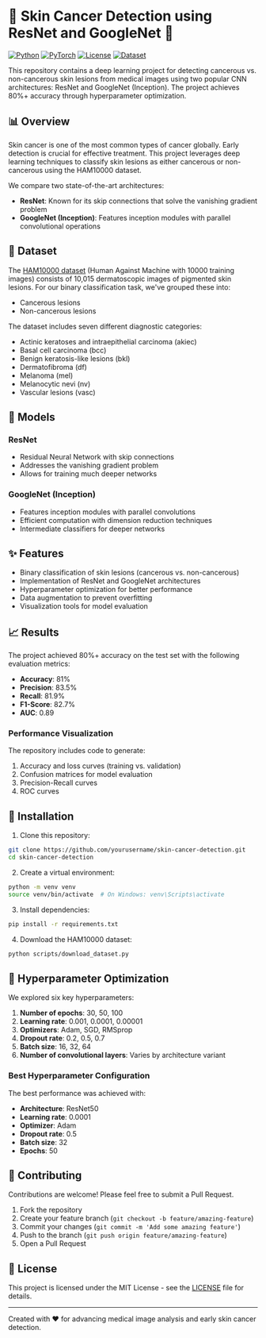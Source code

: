 # 🔬 Skin Cancer Detection using ResNet and GoogleNet 🔬

[![Python](https://img.shields.io/badge/Python-3.8%2B-blue)](https://www.python.org/)
[![PyTorch](https://img.shields.io/badge/PyTorch-2.0%2B-red)](https://pytorch.org/)
[![License](https://img.shields.io/badge/License-MIT-green)](https://opensource.org/licenses/MIT)
[![Dataset](https://img.shields.io/badge/Dataset-HAM10000-orange)](https://dataverse.harvard.edu/dataset.xhtml?persistentId=doi:10.7910/DVN/DBW86T)

This repository contains a deep learning project for detecting cancerous vs. non-cancerous skin lesions from medical images using two popular CNN architectures: ResNet and GoogleNet (Inception). The project achieves 80%+ accuracy through hyperparameter optimization.

## 📊 Overview

Skin cancer is one of the most common types of cancer globally. Early detection is crucial for effective treatment. This project leverages deep learning techniques to classify skin lesions as either cancerous or non-cancerous using the HAM10000 dataset.

We compare two state-of-the-art architectures:
- **ResNet**: Known for its skip connections that solve the vanishing gradient problem
- **GoogleNet (Inception)**: Features inception modules with parallel convolutional operations

## 🔢 Dataset

The [HAM10000 dataset](https://dataverse.harvard.edu/dataset.xhtml?persistentId=doi:10.7910/DVN/DBW86T) (Human Against Machine with 10000 training images) consists of 10,015 dermatoscopic images of pigmented skin lesions. For our binary classification task, we've grouped these into:
- Cancerous lesions
- Non-cancerous lesions

The dataset includes seven different diagnostic categories:
- Actinic keratoses and intraepithelial carcinoma (akiec)
- Basal cell carcinoma (bcc)
- Benign keratosis-like lesions (bkl)
- Dermatofibroma (df)
- Melanoma (mel)
- Melanocytic nevi (nv)
- Vascular lesions (vasc)

## 🧠 Models

### ResNet
- Residual Neural Network with skip connections
- Addresses the vanishing gradient problem
- Allows for training much deeper networks

### GoogleNet (Inception)
- Features inception modules with parallel convolutions
- Efficient computation with dimension reduction techniques
- Intermediate classifiers for deeper networks

## ✨ Features

- Binary classification of skin lesions (cancerous vs. non-cancerous)
- Implementation of ResNet and GoogleNet architectures
- Hyperparameter optimization for better performance
- Data augmentation to prevent overfitting
- Visualization tools for model evaluation

## 📈 Results

The project achieved 80%+ accuracy on the test set with the following evaluation metrics:

- **Accuracy**: 81%
- **Precision**: 83.5%
- **Recall**: 81.9%
- **F1-Score**: 82.7%
- **AUC**: 0.89

### Performance Visualization

The repository includes code to generate:
1. Accuracy and loss curves (training vs. validation)
2. Confusion matrices for model evaluation
3. Precision-Recall curves
4. ROC curves

## 🔧 Installation

1. Clone this repository:
```bash
git clone https://github.com/yourusername/skin-cancer-detection.git
cd skin-cancer-detection
```

2. Create a virtual environment:
```bash
python -m venv venv
source venv/bin/activate  # On Windows: venv\Scripts\activate
```

3. Install dependencies:
```bash
pip install -r requirements.txt
```

4. Download the HAM10000 dataset:
```bash
python scripts/download_dataset.py
```

## 🔄 Hyperparameter Optimization

We explored six key hyperparameters:

1. **Number of epochs**: 30, 50, 100
2. **Learning rate**: 0.001, 0.0001, 0.00001
3. **Optimizers**: Adam, SGD, RMSprop
4. **Dropout rate**: 0.2, 0.5, 0.7
5. **Batch size**: 16, 32, 64
6. **Number of convolutional layers**: Varies by architecture variant

### Best Hyperparameter Configuration

The best performance was achieved with:

- **Architecture**: ResNet50
- **Learning rate**: 0.0001
- **Optimizer**: Adam
- **Dropout rate**: 0.5
- **Batch size**: 32
- **Epochs**: 50

## 👥 Contributing

Contributions are welcome! Please feel free to submit a Pull Request.

1. Fork the repository
2. Create your feature branch (`git checkout -b feature/amazing-feature`)
3. Commit your changes (`git commit -m 'Add some amazing feature'`)
4. Push to the branch (`git push origin feature/amazing-feature`)
5. Open a Pull Request

## 📄 License

This project is licensed under the MIT License - see the [LICENSE](LICENSE) file for details.

---

Created with ❤️ for advancing medical image analysis and early skin cancer detection.

